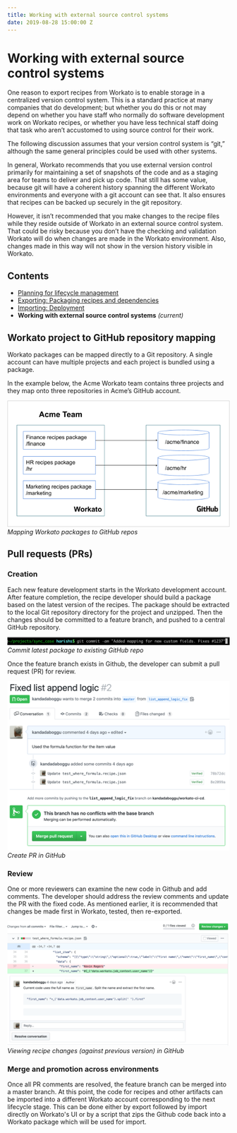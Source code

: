```yaml
---
title: Working with external source control systems
date: 2019-08-28 15:00:00 Z
---
```


# Working with external source control systems

One reason to export recipes from Workato is to enable storage in a centralized version control system. This is a standard practice at many companies that do development; but whether you do this or not may depend on whether you have staff who normally do software development work on Workato recipes, or whether you have less technical staff doing that task who aren’t accustomed to using source control for their work.

The following discussion assumes that your version control system is “git,” although the same general principles could be used with other systems.

In general, Workato recommends that you use external version control primarily for maintaining a set of snapshots of the code and as a staging area for teams to deliver and pick up code. That still has some value, because git will have a coherent history spanning the different Workato environments and everyone with a git account can see that. It also ensures that recipes can be backed up securely in the git repository.

However, it isn’t recommended that you make changes to the recipe files while they reside outside of Workato in an external source control system. That could be risky because you don’t have the checking and validation Workato will do when changes are made in the Workato environment. Also, changes made in this way will not show in the version history visible in Workato.

## Contents

- [Planning for lifecycle management]((/recipe-development-lifecycle/rdlc-guide-planning.md))
- [Exporting: Packaging recipes and dependencies](/recipe-development-lifecycle/export.md)
- [Importing: Deployment](/recipe-development-lifecycle/recipe-development-lifecycle/import.md)
- **Working with external source control systems** _(current)_

## Workato project to GitHub repository mapping
Workato packages can be mapped directly to a Git repository. A single account can have multiple projects and each project is bundled using a package.

In the example below, the Acme Workato team contains three projects and they map onto three repositories in Acme’s GitHub account.

![Github workato packages](/assets/images/features/packages/source-control.png)
*Mapping Workato packages to GitHub repos*

## Pull requests (PRs)

### Creation
Each new feature development starts in the Workato development account. After feature completion, the recipe developer should build a package based on the latest version of the recipes. The package should be extracted to the local Git repository directory for the project and unzipped. Then the changes should be committed to a feature branch, and pushed to a central GitHub repository.

![Create PR](/assets/images/features/packages/pr-creation.png)
*Commit latest package to existing GitHub repo*

Once the feature branch exists in Github, the developer can submit a pull request (PR) for review.

![Created PR](/assets/images/features/packages/pr-created.png)
*Create PR in GitHub*

### Review
One or more reviewers can examine the new code in Github and add comments. The developer should address the review comments and update the PR with the fixed code. As mentioned earlier, it is recommended that changes be made first in Workato, tested, then re-exported.

![Review PR](/assets/images/features/packages/pr-review.png)
*Viewing recipe changes (against previous version) in GitHub*

### Merge and promotion across environments
Once all PR comments are resolved, the feature branch can be merged into a master branch. At this point, the code for recipes and other artifacts can be imported into a different Workato account corresponding to the next lifecycle stage. This can be done either by export followed by import directly on Workato's UI or by a script that zips the Github code back into a Workato package which will be used for import.
